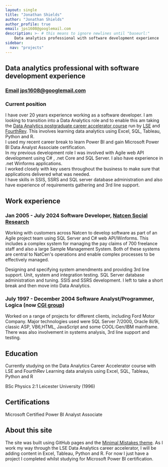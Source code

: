 ```yaml
---
layout: single
title: "Jonathan Shields"
author: "Jonathan Shields"
author_profile: true
email: jps1608@googlemail.com
description: >- # this means to ignore newlines until "baseurl:"
    Data analytics professional with software development experience
sidebar:
  nav: "projects"
---
```


## Data analytics professional with software development experience
### [Email](mailto:jps1608@googlemail.com) jps1608@googlemail.com
### Current position
I have over 20 years experience working as a software developer. I am looking to transition into a Data Analytics role and to enable this am taking the <a href="https://www.lse.ac.uk/study-at-lse/online-learning/courses/data-analytics">Data Analytics postgraduate career accelerator course</a> run by  <a href="https://www.lse.ac.uk/">LSE</a> and <a href="https://fourthrev.com/">FourthRev</a>. This involves learning data analytics using Excel, SQL, Tableau, Python and R. <br> I used my recent career break to learn Power BI and gain Microsoft Power BI Data Analyst Associate certification. <br>
In my previous development role I was involved with Agile web API development using C# , .net Core and SQL Server. I also have experience in .net Winforms applications. <br>
I worked closely with key users throughout the business to make sure that applications delivered what was needed.<br>
I have skills in SSIS, SSRS and SQL server database administration and also have experience of requirements gathering and 3rd line support.

## Work experience

### Jan 2005 - July 2024 Software Developer, <a href="https://natcen.ac.uk/">Natcen Social Research</a>

Working with customers across Natcen to develop software as part of an Agile project team using SQL Server and C# web API/Winforms. This includes a complex system for managing the pay claims of 700 freelance staff and also a large Sample Management System. Both of these systems are central to NatCen's operations and enable complex processes to be effectively managed.

Designing and specifying system amendments and providing 3rd line support. Unit, system and integration testing. SQL Server database administration and tuning. SSIS and SSRS development. I left to take a short break and then move into Data Analytics.

### July 1997 - December 2004 Software Analyst/Programmer, Logica (now <a href="https://www.cgi.com/uk/en-gb">CGI group</a>)

Worked on a range of projects for different clients, including Ford Motor Company. Major technologies used were SQL Server 7/2000, Oracle 8i/9i, classic ASP, VB6,HTML, JavaScript and some COOL:Gen/IBM mainframe. 
There was also involvement in systems analysis, 3rd line support and testing.

## Education
Currently studying on the Data Analytics Career Accelerator course with LSE and FourthRev
Learning data analysis using Excel, SQL, Tableau, Python and R

BSc Physics 2:1 Leicester University (1996)

## Certifications
Microsoft Certified Power BI Analyst Associate

## About this site

The site was built using GitHub pages and the <a href="https://mmistakes.github.io/minimal-mistakes/">Minimal Mistakes theme</a>.  As I work my way through the LSE Data Analytics career accelerator, I will be adding content in Excel, Tableau, Python and R.  For now I just have a project I completed whilst studying for Microsoft Power BI certification.
